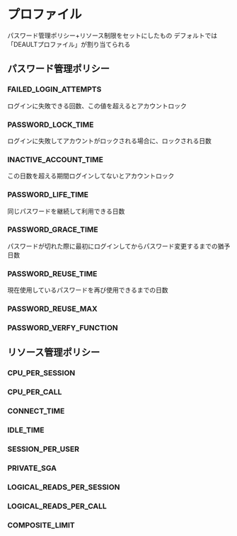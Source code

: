 # プロファイル
パスワード管理ポリシー+リソース制限をセットにしたもの
デフォルトでは「DEAULTプロファイル」が割り当てられる
## パスワード管理ポリシー
### FAILED_LOGIN_ATTEMPTS
ログインに失敗できる回数、この値を超えるとアカウントロック
### PASSWORD_LOCK_TIME
ログインに失敗してアカウントがロックされる場合に、ロックされる日数
### INACTIVE_ACCOUNT_TIME
この日数を超える期間ログインしてないとアカウントロック
### PASSWORD_LIFE_TIME
同じパスワードを継続して利用できる日数
### PASSWORD_GRACE_TIME
パスワードが切れた際に最初にログインしてからパスワード変更するまでの猶予日数
### PASSWORD_REUSE_TIME
現在使用しているパスワードを再び使用できるまでの日数
### PASSWORD_REUSE_MAX
### PASSWORD_VERFY_FUNCTION

## リソース管理ポリシー
### CPU_PER_SESSION
### CPU_PER_CALL
### CONNECT_TIME
### IDLE_TIME
### SESSION_PER_USER
### PRIVATE_SGA
### LOGICAL_READS_PER_SESSION
### LOGICAL_READS_PER_CALL
### COMPOSITE_LIMIT